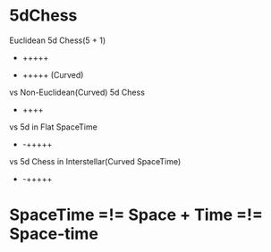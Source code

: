 # 5dChess

Euclidean 5d Chess(5 + 1) 
- +++++

- +++++ (Curved) 

vs 
Non-Euclidean(Curved) 5d Chess 

- ++++

vs 5d in Flat SpaceTime

- -+++++

vs 5d Chess in Interstellar(Curved SpaceTime)

- -+++++

# SpaceTime =!= Space + Time =!= Space-time
